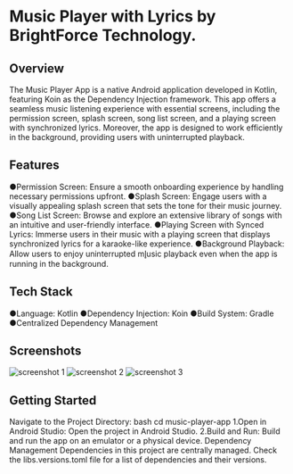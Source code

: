 # Music Player with Lyrics by BrightForce Technology.

## Overview

The Music Player App is a native Android application developed in Kotlin, featuring Koin as the Dependency Injection framework. This app offers a seamless music listening experience with essential screens, including the permission screen, splash screen, song list screen, and a playing screen with synchronized lyrics. Moreover, the app is designed to work efficiently in the background, providing users with uninterrupted playback.

## Features
  ●Permission Screen: Ensure a smooth onboarding experience by handling necessary permissions upfront.
  ●Splash Screen: Engage users with a visually appealing splash screen that sets the tone for their music journey.
  ●Song List Screen: Browse and explore an extensive library of songs with an intuitive and user-friendly interface.
  ●Playing Screen with Synced Lyrics: Immerse users in their music with a playing screen that displays synchronized lyrics for a karaoke-like experience.
  ●Background Playback: Allow users to enjoy uninterrupted ml̥usic playback even when the app is running in the background.

## Tech Stack
  ●Language: Kotlin
  ●Dependency Injection: Koin
  ●Build System: Gradle
  ●Centralized Dependency Management

## Screenshots
![screenshot 1](screenshort/screenshort1.jpg)
![screenshot 2](screenshort/screenshort2.jpg)
![screenshot 3](screenshort/screenshort3.jpg)

## Getting Started

Navigate to the Project Directory:
bash
cd music-player-app
1.Open in Android Studio: Open the project in Android Studio.
2.Build and Run: Build and run the app on an emulator or a physical device.
Dependency Management
Dependencies in this project are centrally managed. Check the libs.versions.toml file for a list of dependencies and their versions.
